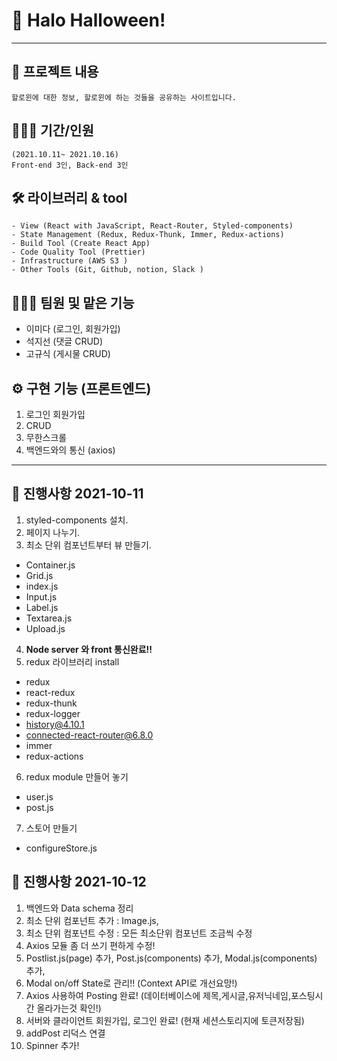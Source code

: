 # 👻 Halo Halloween!

---

## 📕 프로젝트 내용

```
할로윈에 대한 정보, 할로윈에 하는 것들을 공유하는 사이트입니다.
```

## 🧑🏼‍💻 기간/인원

```
(2021.10.11~ 2021.10.16)
Front-end 3인, Back-end 3인
```

## 🛠 라이브러리 & tool

```
- View (React with JavaScript, React-Router, Styled-components)
- State Management (Redux, Redux-Thunk, Immer, Redux-actions)
- Build Tool (Create React App)
- Code Quality Tool (Prettier)
- Infrastructure (AWS S3 )
- Other Tools (Git, Github, notion, Slack )
```

## 👩🏼‍💻 팀원 및 맡은 기능

- 이미다 (로그인, 회원가입)
- 석지선 (댓글 CRUD)
- 고규식 (게시물 CRUD)

## ⚙️ 구현 기능 (프론트엔드)

1. 로그인 회원가입
2. CRUD
3. 무한스크롤
4. 백엔드와의 통신 (axios)

---

## 📅 진행사항 2021-10-11

1. styled-components 설치.
2. 페이지 나누기.
3. 최소 단위 컴포넌트부터 뷰 만들기.

- Container.js
- Grid.js
- index.js
- Input.js
- Label.js
- Textarea.js
- Upload.js

4. **Node server 와 front 통신완료!!**
5. redux 라이브러리 install

- redux
- react-redux
- redux-thunk
- redux-logger
- history@4.10.1
- connected-react-router@6.8.0
- immer
- redux-actions

6. redux module 만들어 놓기

- user.js
- post.js

7. 스토어 만들기

- configureStore.js

## 📅 진행사항 2021-10-12

1. 백엔드와 Data schema 정리
2. 최소 단위 컴포넌트 추가 : Image.js,
3. 최소 단위 컴포넌트 수정 : 모든 최소단위 컴포넌트 조금씩 수정
4. Axios 모듈 좀 더 쓰기 편하게 수정!
5. Postlist.js(page) 추가, Post.js(components) 추가, Modal.js(components) 추가,
6. Modal on/off State로 관리!! (Context API로 개선요망!)
7. Axios 사용하여 Posting 완료! (데이터베이스에 제목,게시글,유저닉네임,포스팅시간 올라가는것 확인!)
8. 서버와 클라이언트 회원가입, 로그인 완료! (현재 세션스토리지에 토큰저장됨)
9. addPost 리덕스 연결
10. Spinner 추가!

